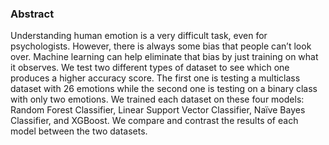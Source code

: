 ### Abstract
Understanding human emotion is a very difficult task, even for psychologists. However, there is always some bias that people can’t look over. Machine learning can help eliminate that bias by just training on what it observes. We test two different types of dataset to see which one produces a higher accuracy score. The first one is testing a multiclass dataset with 26 emotions while the second one is testing on a binary class with only two emotions. We trained each dataset on these four models: Random Forest Classifier, Linear Support Vector Classifier, Naïve Bayes Classifier, and XGBoost. We compare and contrast the results of each model between the two datasets.
